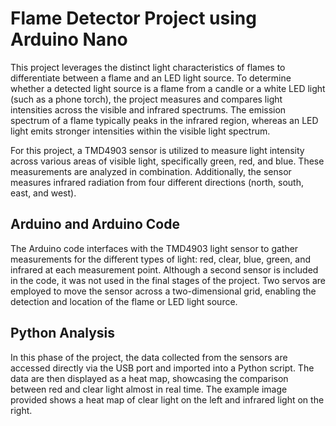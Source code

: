 # Flame Detector Project using Arduino Nano

This project leverages the distinct light characteristics of flames to differentiate between a flame and an LED light source. To determine whether a detected light source is a flame from a candle or a white LED light (such as a phone torch), the project measures and compares light intensities across the visible and infrared spectrums. The emission spectrum of a flame typically peaks in the infrared region, whereas an LED light emits stronger intensities within the visible light spectrum.

For this project, a TMD4903 sensor is utilized to measure light intensity across various areas of visible light, specifically green, red, and blue. These measurements are analyzed in combination. Additionally, the sensor measures infrared radiation from four different directions (north, south, east, and west).

## Arduino and Arduino Code

The Arduino code interfaces with the TMD4903 light sensor to gather measurements for the different types of light: red, clear, blue, green, and infrared at each measurement point. Although a second sensor is included in the code, it was not used in the final stages of the project. Two servos are employed to move the sensor across a two-dimensional grid, enabling the detection and location of the flame or LED light source.

## Python Analysis

In this phase of the project, the data collected from the sensors are accessed directly via the USB port and imported into a Python script. The data are then displayed as a heat map, showcasing the comparison between red and clear light almost in real time. The example image provided shows a heat map of clear light on the left and infrared light on the right.
